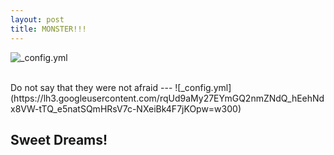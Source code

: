 ```yaml
---
layout: post
title: MONSTER!!!
---
```

![_config.yml](http://tattooos.org/wp-content/uploads/parser/Blue-Monster-Tattoo-1.jpg)

<br/>
Do not say that they were not afraid
---
![_config.yml](https://lh3.googleusercontent.com/rqUd9aMy27EYmGQ2nmZNdQ_hEehNdx8VW-tTQ_e5natSQmHRsV7c-NXeiBk4F7jKOpw=w300)

Sweet Dreams!
---
